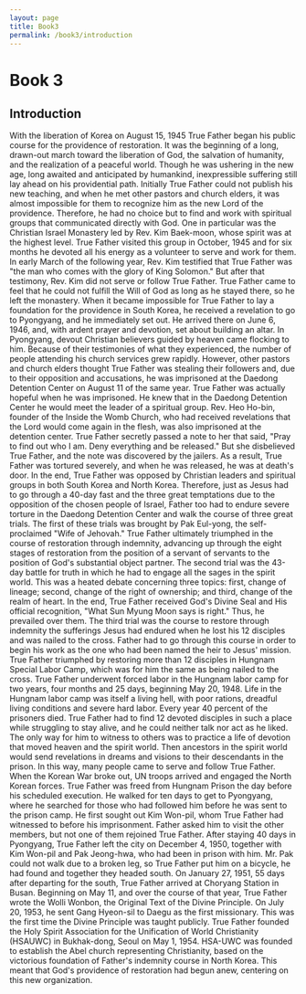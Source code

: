 ```yaml
---
layout: page
title: Book3
permalink: /book3/introduction
---
```

# Book 3

## Introduction
With the liberation of Korea on August 15, 1945 True Father began his public course for the
providence of restoration. It was the beginning of a long, drawn-out march toward the liberation
of God, the salvation of humanity, and the realization of a peaceful world. Though he was
ushering in the new age, long awaited and anticipated by humankind, inexpressible suffering still
lay ahead on his providential path.
Initially True Father could not publish his new teaching, and when he met other pastors and
church elders, it was almost impossible for them to recognize him as the new Lord of the
providence. Therefore, he had no choice but to find and work with spiritual groups that
communicated directly with God. One in particular was the Christian Israel Monastery led by
Rev. Kim Baek-moon, whose spirit was at the highest level. True Father visited this group in
October, 1945 and for six months he devoted all his energy as a volunteer to serve and work for
them. In early March of the following year, Rev. Kim testified that True Father was "the man who
comes with the glory of King Solomon." But after that testimony, Rev. Kim did not serve or follow
True Father. True Father came to feel that he could not fulfill the Will of God as long as he
stayed there, so he left the monastery.
When it became impossible for True Father to lay a foundation for the providence in South
Korea, he received a revelation to go to Pyongyang, and he immediately set out. He arrived there
on June 6, 1946, and, with ardent prayer and devotion, set about building an altar. In
Pyongyang, devout Christian believers guided by heaven came flocking to him. Because of their
testimonies of what they experienced, the number of people attending his church services grew
rapidly. However, other pastors and church elders thought True Father was stealing their
followers and, due to their opposition and accusations, he was imprisoned at the Daedong
Detention Center on August 11 of the same year.
True Father was actually hopeful when he was imprisoned. He knew that in the Daedong
Detention Center he would meet the leader of a spiritual group. Rev. Heo Ho-bin, founder of the
Inside the Womb Church, who had received revelations that the Lord would come again in the
flesh, was also imprisoned at the detention center. True Father secretly passed a note to her that
said, "Pray to find out who I am. Deny everything and be released." But she disbelieved True
Father, and the note was discovered by the jailers. As a result, True Father was tortured severely,
and when he was released, he was at death's door.
In the end, True Father was opposed by Christian leaders and spiritual groups in both South
Korea and North Korea. Therefore, just as Jesus had to go through a 40-day fast and the three
great temptations due to the opposition of the chosen people of Israel, Father too had to endure
severe torture in the Daedong Detention Center and walk the course of three great trials.
The first of these trials was brought by Pak Eul-yong, the self-proclaimed "Wife of Jehovah."
True Father ultimately triumphed in the course of restoration through indemnity, advancing up
through the eight stages of restoration from the position of a servant of servants to the position of
God's substantial object partner.
The second trial was the 43-day battle for truth in which he had to engage all the sages in the
spirit world. This was a heated debate concerning three topics: first, change of lineage; second,
change of the right of ownership; and third, change of the realm of heart. In the end, True Father
received God's Divine Seal and His official recognition, "What Sun Myung Moon says is right."
Thus, he prevailed over them.
The third trial was the course to restore through indemnity the sufferings Jesus had endured
when he lost his 12 disciples and was nailed to the cross. Father had to go through this course in
order to begin his work as the one who had been named the heir to Jesus' mission. True Father
triumphed by restoring more than 12 disciples in Hungnam Special Labor Camp, which was for
him the same as being nailed to the cross. True Father underwent forced labor in the Hungnam
labor camp for two years, four months and 25 days, beginning May 20, 1948.
Life in the Hungnam labor camp was itself a living hell, with poor rations, dreadful living
conditions and severe hard labor. Every year 40 percent of the prisoners died. True Father had to
find 12 devoted disciples in such a place while struggling to stay alive, and he could neither talk
nor act as he liked. The only way for him to witness to others was to practice a life of devotion
that moved heaven and the spirit world. Then ancestors in the spirit world would send revelations
in dreams and visions to their descendants in the prison. In this way, many people came to serve
and follow True Father.
When the Korean War broke out, UN troops arrived and engaged the North Korean forces. True
Father was freed from Hungnam Prison the day before his scheduled execution. He walked for
ten days to get to Pyongyang, where he searched for those who had followed him before he was
sent to the prison camp. He first sought out Kim Won-pil, whom True Father had witnessed to
before his imprisonment. Father asked him to visit the other members, but not one of them rejoined True Father. After staying 40 days in Pyongyang, True Father left the city on December 4,
1950, together with Kim Won-pil and Pak Jeong-hwa, who had been in prison with him. Mr. Pak
could not walk due to a broken leg, so True Father put him on a bicycle, he had found and
together they headed south. On January 27, 1951, 55 days after departing for the south, True
Father arrived at Choryang Station in Busan. Beginning on May 11, and over the course of that
year, True Father wrote the Wolli Wonbon, the Original Text of the Divine Principle. On July 20,
1953, he sent Gang Hyeon-sil to Daegu as the first missionary. This was the first time the Divine
Principle was taught publicly.
True Father founded the Holy Spirit Association for the Unification of World Christianity (HSAUWC) in Bukhak-dong, Seoul on May 1, 1954. HSA-UWC was founded to establish the Abel
church representing Christianity, based on the victorious foundation of Father's indemnity course
in North Korea. This meant that God's providence of restoration had begun anew, centering on
this new organization.
